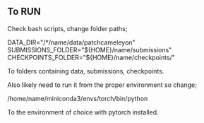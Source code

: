 ## To RUN

Check bash scripts, change folder paths;

DATA_DIR="/*/name/data/patchcameleyon"
SUBMISSIONS_FOLDER="${HOME}/name/submissions"
CHECKPOINTS_FOLDER="${HOME}/name/checkpoints/"

To folders containing data, submissions, checkpoints.

Also likely need to run it from the proper environment so change;

/home/name/miniconda3/envs/torch/bin/python

To the environment of choice with pytorch installed.

